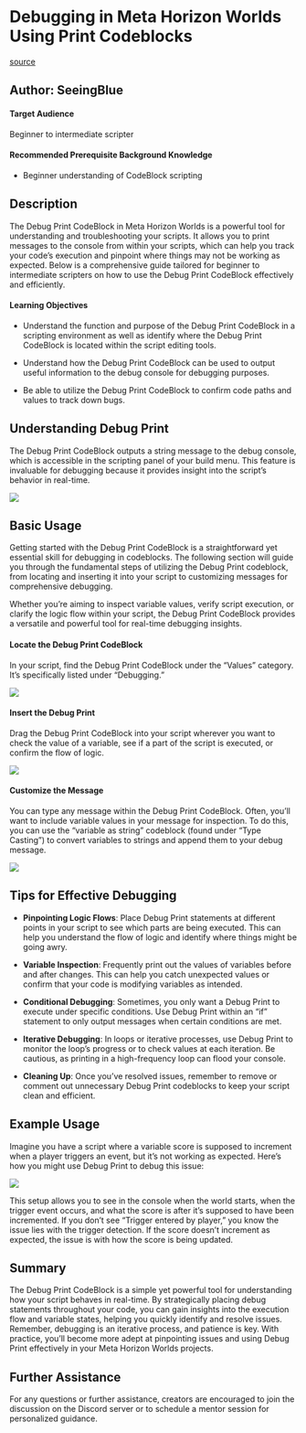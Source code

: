 # Debugging in Meta Horizon Worlds Using Print Codeblocks

[source](https://developers.meta.com/horizon-worlds/learn/documentation/mhcp-program/community-tutorials/debugging-in-meta-horizon-worlds-using-print-codeblocks)

## Author: SeeingBlue

#### Target Audience

Beginner to intermediate scripter

#### Recommended Prerequisite Background Knowledge

*   Beginner understanding of CodeBlock scripting

## Description

The Debug Print CodeBlock in Meta Horizon Worlds is a powerful tool for understanding and troubleshooting your scripts. It allows you to print messages to the console from within your scripts, which can help you track your code’s execution and pinpoint where things may not be working as expected. Below is a comprehensive guide tailored for beginner to intermediate scripters on how to use the Debug Print CodeBlock effectively and efficiently.

#### Learning Objectives

*   Understand the function and purpose of the Debug Print CodeBlock in a scripting environment as well as identify where the Debug Print CodeBlock is located within the script editing tools.

*   Understand how the Debug Print CodeBlock can be used to output useful information to the debug console for debugging purposes.

*   Be able to utilize the Debug Print CodeBlock to confirm code paths and values to track down bugs.

## Understanding Debug Print

The Debug Print CodeBlock outputs a string message to the debug console, which is accessible in the scripting panel of your build menu. This feature is invaluable for debugging because it provides insight into the script’s behavior in real-time.

![](https://scontent.flba1-1.fna.fbcdn.net/v/t39.2365-6/452914265_512500314621258_7167784275692305544_n.png?_nc_cat=100&ccb=1-7&_nc_sid=e280be&_nc_ohc=RIk9aflMHPkQ7kNvwEaFnRg&_nc_oc=AdloJla_N1aDd1q0oTpH0iwSgaThnnJa6Te5xzwL6K8IKp0mXh8sNDA1nKj3THOppkw&_nc_zt=14&_nc_ht=scontent.flba1-1.fna&_nc_gid=fopau8Ijaw4VwAJ7EnUvbQ&oh=00_AfR2fj_4tKh6n3EkVs71suJqprqEUx_fNI3x4sZ2fkVS5Q&oe=689BAF9B)

## Basic Usage

Getting started with the Debug Print CodeBlock is a straightforward yet essential skill for debugging in codeblocks. The following section will guide you through the fundamental steps of utilizing the Debug Print codeblock, from locating and inserting it into your script to customizing messages for comprehensive debugging.

Whether you’re aiming to inspect variable values, verify script execution, or clarify the logic flow within your script, the Debug Print CodeBlock provides a versatile and powerful tool for real-time debugging insights.

#### Locate the Debug Print CodeBlock

In your script, find the Debug Print CodeBlock under the “Values” category. It’s specifically listed under “Debugging.”

![](https://scontent.flba1-1.fna.fbcdn.net/v/t39.2365-6/452910880_512500331287923_1634991850675751137_n.png?_nc_cat=105&ccb=1-7&_nc_sid=e280be&_nc_ohc=W_1QfEFMTHQQ7kNvwEPsuEg&_nc_oc=Adk9ck7tRJZ2mJhEUQ5NTeqVg8INwNky-8YgXKEm_ajPeiy3lrS6s1gPT0aBtDL_5X8&_nc_zt=14&_nc_ht=scontent.flba1-1.fna&_nc_gid=fopau8Ijaw4VwAJ7EnUvbQ&oh=00_AfTAmZQVR-mK3GE0XeAWCLZ9MleYRqjlvHmFRu-qIfnr_g&oe=689BCA07)

#### Insert the Debug Print

Drag the Debug Print CodeBlock into your script wherever you want to check the value of a variable, see if a part of the script is executed, or confirm the flow of logic.

![](https://scontent.flba1-1.fna.fbcdn.net/v/t39.2365-6/452702827_512500184621271_9191474485338250662_n.png?_nc_cat=100&ccb=1-7&_nc_sid=e280be&_nc_ohc=ux8R3OxkGqQQ7kNvwHDpMHD&_nc_oc=Adlw6Pn-qlGnTiFNGN10hUCdxAAb6wNCS0zpCs4lTXkx6fwkxsGXEmomLUikElFZp8s&_nc_zt=14&_nc_ht=scontent.flba1-1.fna&_nc_gid=fopau8Ijaw4VwAJ7EnUvbQ&oh=00_AfTY851y3Jqlqv78tUn2fp4UD6suxYZmncZ0PPER2eJ3oA&oe=689BA78D)

#### Customize the Message

You can type any message within the Debug Print CodeBlock. Often, you’ll want to include variable values in your message for inspection. To do this, you can use the “variable as string” codeblock (found under “Type Casting”) to convert variables to strings and append them to your debug message.

![](https://scontent.flba1-1.fna.fbcdn.net/v/t39.2365-6/452828962_512500311287925_1159263892162828262_n.png?_nc_cat=108&ccb=1-7&_nc_sid=e280be&_nc_ohc=vGqIMsEg4w8Q7kNvwFmm1Yy&_nc_oc=AdlW31qnXqeIgxien9t1mlADqyfLz1AOfv3jg0aaTkUQ5uGojRM2XmNvuQ6tnVpyP70&_nc_zt=14&_nc_ht=scontent.flba1-1.fna&_nc_gid=fopau8Ijaw4VwAJ7EnUvbQ&oh=00_AfTW64C65-DXsXCHVCNCZ5OjmaqmEl6Ff7bsTm-AqkEQNg&oe=689B9B94)

## Tips for Effective Debugging

*   **Pinpointing Logic Flows**: Place Debug Print statements at different points in your script to see which parts are being executed. This can help you understand the flow of logic and identify where things might be going awry.
    

*   **Variable Inspection**: Frequently print out the values of variables before and after changes. This can help you catch unexpected values or confirm that your code is modifying variables as intended.
    

*   **Conditional Debugging**: Sometimes, you only want a Debug Print to execute under specific conditions. Use Debug Print within an “if” statement to only output messages when certain conditions are met.
    

*   **Iterative Debugging**: In loops or iterative processes, use Debug Print to monitor the loop’s progress or to check values at each iteration. Be cautious, as printing in a high-frequency loop can flood your console.
    

*   **Cleaning Up**: Once you’ve resolved issues, remember to remove or comment out unnecessary Debug Print codeblocks to keep your script clean and efficient.
    

## Example Usage

Imagine you have a script where a variable score is supposed to increment when a player triggers an event, but it’s not working as expected. Here’s how you might use Debug Print to debug this issue:

![](https://scontent.flba1-1.fna.fbcdn.net/v/t39.2365-6/452888007_512500181287938_6784621597585849867_n.png?_nc_cat=107&ccb=1-7&_nc_sid=e280be&_nc_ohc=00wHKif9qy0Q7kNvwEHf6Ej&_nc_oc=AdlK285jxqf3x_7-vOUZq_k9uOmjmnKSiep3jfOXduENW5o82PuTwFC9ceTLrIBOSFI&_nc_zt=14&_nc_ht=scontent.flba1-1.fna&_nc_gid=fopau8Ijaw4VwAJ7EnUvbQ&oh=00_AfRgLOBHmT87rifC3LvywnAMnb9N3mL6u5FeMHkd__DBvw&oe=689BC010)

This setup allows you to see in the console when the world starts, when the trigger event occurs, and what the score is after it’s supposed to have been incremented. If you don’t see “Trigger entered by player,” you know the issue lies with the trigger detection. If the score doesn’t increment as expected, the issue is with how the score is being updated.

## Summary

The Debug Print CodeBlock is a simple yet powerful tool for understanding how your script behaves in real-time. By strategically placing debug statements throughout your code, you can gain insights into the execution flow and variable states, helping you quickly identify and resolve issues. Remember, debugging is an iterative process, and patience is key. With practice, you’ll become more adept at pinpointing issues and using Debug Print effectively in your Meta Horizon Worlds projects.

## Further Assistance

For any questions or further assistance, creators are encouraged to join the discussion on the Discord server or to schedule a mentor session for personalized guidance.

 

 

 

 

 

 

 

 

 

 

 

 

 

 

 

 

 

 

 

 

 

 

 

 

 

 

 

 

 

 

 

 

 

 

 

 

 

 

 

 

 

 

 
